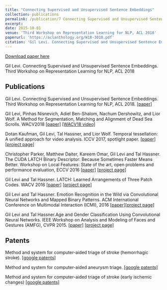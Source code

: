 ```yaml
---
title: "Connecting Supervised and Unsupervised Sentence Embeddings"
collection: publications
permalink: /publication/7 Connecting Supervised and Unsupervised Sentence Embeddings
excerpt: 
date: 2015-10-01
venue: 'Third Workshop on Representation Learning for NLP, ACL 2018'
paperurl: 'https://aclanthology.org/W18-3010.pdf'
citation: 'Gil Levi. Connecting Supervised and Unsupervised Sentence Embeddings. Third Workshop on Representation Learning for NLP, ACL 2018'
---
```


[Download paper here](http://academicpages.github.io/files/paper3.pdf)

Gil Levi. Connecting Supervised and Unsupervised Sentence Embeddings. Third Workshop on Representation Learning for NLP, ACL 2018


## Publications
Gil Levi. Connecting Supervised and Unsupervised Sentence Embeddings. Third Workshop on Representation Learning for NLP, ACL 2018. [[paper]](https://aclanthology.org/W18-3010.pdf)

Gil Levi, Pinhas Nisnevich, Adiel Ben-Shalom, Nachum Dershowitz, and Lior Wolf. A Method for Segmentation, Matching and Alignment of Dead Sea Scrolls. WACV2018 [[paper]](http://www.cs.tau.ac.il/~nachumd/papers/SegmentationMatching.pdf) [[WACV18 video]](https://www.youtube.com/watch?v=4jNTJkK37pc)

Dotan Kaufman, Gil Levi, Tal Hassner, and Lior Wolf. Temporal tessellation: A unified approach for video analysis. ICCV 2017, spotlight paper. [[paper]](https://www.cs.tau.ac.il/~wolf/papers/tessellation.pdf) [[project page]](https://talhassner.github.io/home/publication/2017_ICCV_2)

Christopher Parker, Matthew Daiter, Kareem Omar, Gil Levi and Tal Hassner. The CUDA LATCH Binary Descriptor: Because Sometimes Faster Means Better. Workshop on Local Features: State of the art, open problems and performance evaluation, ECCV 2016 [[paper]](https://talhassner.github.io/home/projects/LATCH/CLATCH_ECCV2016.pdf) [[project page]](https://talhassner.github.io/home/publication/2016_ECCV)

Gil Levi and Tal Hassner. LATCH: Learned Arrangements of Three Patch Codes. WACV 2016 [[paper]](https://talhassner.github.io/home/projects/LATCH/LATCH.pdf) [[project page]](https://talhassner.github.io/home/publication/2016_WACV_2)

Gil Levi and Tal Hassner. Emotion Recognition in the Wild via Convolutional Neural Networks and Mapped Binary Patterns. ACM International Conference on Multimodal Interaction (ICMI), 2016 [[paper]](https://talhassner.github.io/home/projects/cnn_emotions/LeviHassner_ICMI15.pdf)[[project page]](https://talhassner.github.io/home/publication/2015_ICMI)

Gil Levi and Tal Hassner.Age and Gender Classification Using Convolutional Neural Networks. IEEE Workshop on Analysis and Modeling of Faces and Gestures (AMFG), CVPR 2015. [[paper]](https://talhassner.github.io/home/projects/cnn_agegender/CVPR2015_CNN_AgeGenderEstimation.pdf) [[project page]](https://talhassner.github.io/home/publication/2015_CVPR)

## Patents
Method and system for computer-aided triage of stroke (hemorrhagic stroke). [[google patents]](https://patents.google.com/patent/US11462318B2/en)

Method and system for computer-aided aneurysm triage. [[google patents]](https://patents.google.com/patent/US11328400B2/en)

Method and system for computer-aided triage of stroke (early ischemic changes) [[google patents]](https://patents.google.com/patent/US10902602B1/en)

